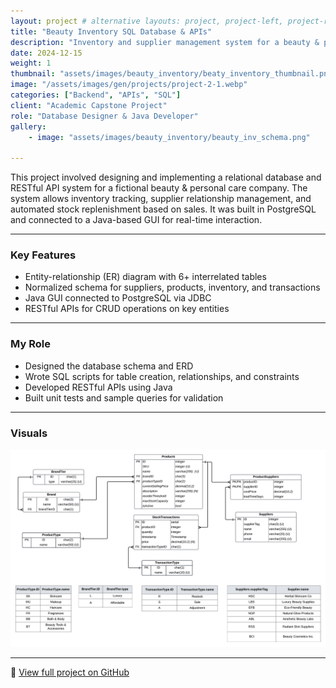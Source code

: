 ```yaml
---
layout: project # alternative layouts: project, project-left, project-right, project-top
title: "Beauty Inventory SQL Database & APIs"
description: "Inventory and supplier management system for a beauty & personal care company"
date: 2024-12-15
weight: 1
thumbnail: "assets/images/beauty_inventory/beaty_inventory_thumbnail.png"
image: "/assets/images/gen/projects/project-2-1.webp"
categories: ["Backend", "APIs", "SQL"]
client: "Academic Capstone Project"
role: "Database Designer & Java Developer"
gallery:
    - image: "assets/images/beauty_inventory/beauty_inv_schema.png"

---
```


This project involved designing and implementing a relational database and RESTful API system for a fictional beauty & personal care company. The system allows inventory tracking, supplier relationship management, and automated stock replenishment based on sales. It was built in PostgreSQL and connected to a Java-based GUI for real-time interaction.

---

### Key Features
- Entity-relationship (ER) diagram with 6+ interrelated tables
- Normalized schema for suppliers, products, inventory, and transactions
- Java GUI connected to PostgreSQL via JDBC
- RESTful APIs for CRUD operations on key entities

---

### My Role
- Designed the database schema and ERD
- Wrote SQL scripts for table creation, relationships, and constraints
- Developed RESTful APIs using Java
- Built unit tests and sample queries for validation

---

### Visuals

![Database Schema](/assets/images/beauty_inventory/beauty_inv_schema.png)

---

🔗 [View full project on GitHub](https://github.com/inaya-r/Beauty-Inventory-SQL-Database-APIs)